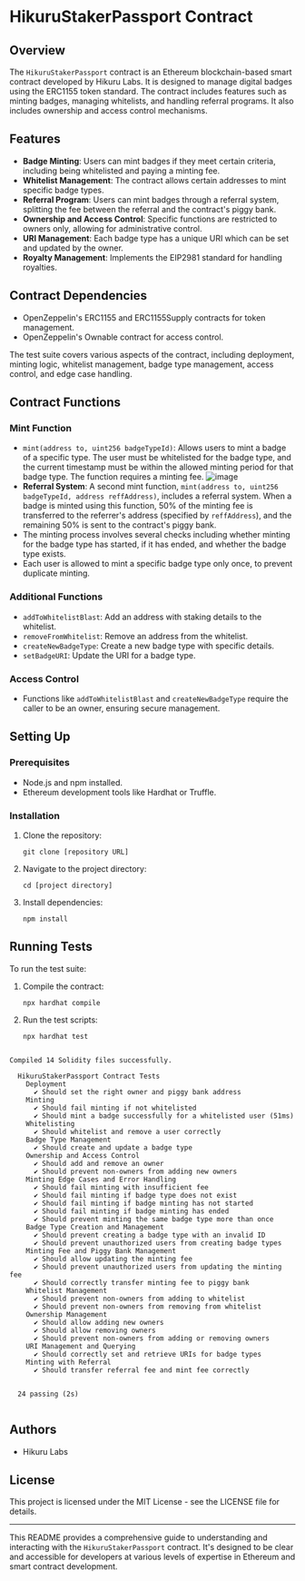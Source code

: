 # HikuruStakerPassport Contract

## Overview

The `HikuruStakerPassport` contract is an Ethereum blockchain-based smart contract developed by Hikuru Labs. It is designed to manage digital badges using the ERC1155 token standard. The contract includes features such as minting badges, managing whitelists, and handling referral programs. It also includes ownership and access control mechanisms.

## Features

- **Badge Minting**: Users can mint badges if they meet certain criteria, including being whitelisted and paying a minting fee.
- **Whitelist Management**: The contract allows certain addresses to mint specific badge types.
- **Referral Program**: Users can mint badges through a referral system, splitting the fee between the referral and the contract's piggy bank.
- **Ownership and Access Control**: Specific functions are restricted to owners only, allowing for administrative control.
- **URI Management**: Each badge type has a unique URI which can be set and updated by the owner.
- **Royalty Management**: Implements the EIP2981 standard for handling royalties.

## Contract Dependencies

- OpenZeppelin's ERC1155 and ERC1155Supply contracts for token management.
- OpenZeppelin's Ownable contract for access control.

The test suite covers various aspects of the contract, including deployment, minting logic, whitelist management, badge type management, access control, and edge case handling.

## Contract Functions

### Mint Function

- `mint(address to, uint256 badgeTypeId)`: Allows users to mint a badge of a specific type. The user must be whitelisted for the badge type, and the current timestamp must be within the allowed minting period for that badge type. The function requires a minting fee.
![image](https://github.com/HikuruOfficial/Hikuru-Blast-Staker-Passport/assets/132744928/792ac301-78e8-4a93-9ed2-d5628a74ead0)
- **Referral System**: A second mint function, `mint(address to, uint256 badgeTypeId, address reffAddress)`, includes a referral system. When a badge is minted using this function, 50% of the minting fee is transferred to the referrer's address (specified by `reffAddress`), and the remaining 50% is sent to the contract's piggy bank.
- The minting process involves several checks including whether minting for the badge type has started, if it has ended, and whether the badge type exists.
- Each user is allowed to mint a specific badge type only once, to prevent duplicate minting.

### Additional Functions

- `addToWhitelistBlast`: Add an address with staking details to the whitelist.
- `removeFromWhitelist`: Remove an address from the whitelist.
- `createNewBadgeType`: Create a new badge type with specific details.
- `setBadgeURI`: Update the URI for a badge type.

### Access Control

- Functions like `addToWhitelistBlast` and `createNewBadgeType` require the caller to be an owner, ensuring secure management.



## Setting Up

### Prerequisites

- Node.js and npm installed.
- Ethereum development tools like Hardhat or Truffle.

### Installation

1. Clone the repository:
   ```
   git clone [repository URL]
   ```
2. Navigate to the project directory:
   ```
   cd [project directory]
   ```
3. Install dependencies:
   ```
   npm install
   ```
## Running Tests

To run the test suite:

1. Compile the contract:
   ```
   npx hardhat compile
   ```
2. Run the test scripts:
   ```
   npx hardhat test
   ```

```

Compiled 14 Solidity files successfully.

  HikuruStakerPassport Contract Tests
    Deployment
      ✔ Should set the right owner and piggy bank address
    Minting
      ✔ Should fail minting if not whitelisted
      ✔ Should mint a badge successfully for a whitelisted user (51ms)
    Whitelisting
      ✔ Should whitelist and remove a user correctly
    Badge Type Management
      ✔ Should create and update a badge type
    Ownership and Access Control
      ✔ Should add and remove an owner
      ✔ Should prevent non-owners from adding new owners
    Minting Edge Cases and Error Handling
      ✔ Should fail minting with insufficient fee
      ✔ Should fail minting if badge type does not exist
      ✔ Should fail minting if badge minting has not started
      ✔ Should fail minting if badge minting has ended
      ✔ Should prevent minting the same badge type more than once
    Badge Type Creation and Management
      ✔ Should prevent creating a badge type with an invalid ID
      ✔ Should prevent unauthorized users from creating badge types
    Minting Fee and Piggy Bank Management
      ✔ Should allow updating the minting fee
      ✔ Should prevent unauthorized users from updating the minting fee
      ✔ Should correctly transfer minting fee to piggy bank
    Whitelist Management
      ✔ Should prevent non-owners from adding to whitelist
      ✔ Should prevent non-owners from removing from whitelist
    Ownership Management
      ✔ Should allow adding new owners
      ✔ Should allow removing owners
      ✔ Should prevent non-owners from adding or removing owners
    URI Management and Querying
      ✔ Should correctly set and retrieve URIs for badge types
    Minting with Referral
      ✔ Should transfer referral fee and mint fee correctly


  24 passing (2s)


```

   
## Authors

- Hikuru Labs

## License

This project is licensed under the MIT License - see the LICENSE file for details.

---

This README provides a comprehensive guide to understanding and interacting with the `HikuruStakerPassport` contract. It's designed to be clear and accessible for developers at various levels of expertise in Ethereum and smart contract development.



